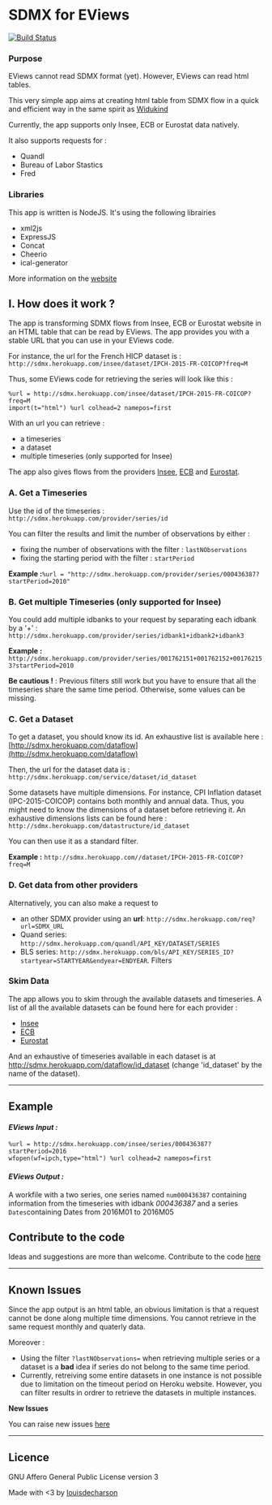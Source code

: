 # SDMX for EViews
[![Build Status](https://travis-ci.org/dgei-sdmx/eviewsSDMX.svg?branch=master)](https://travis-ci.org/dgei-sdmx/eviewsSDMX)

### Purpose

EViews cannot read SDMX format (yet). However, EViews can read html tables.

This very simple app aims at creating html table from SDMX flow in a quick and efficient way in the same spirit as [Widukind](https://github.com/Widukind)

Currently, the app supports only Insee, ECB or Eurostat data natively.

It also supports requests for :

+ Quandl
+ Bureau of Labor Stastics
+ Fred

### Libraries

This app is written is NodeJS. It's using the following librairies

* xml2js
* ExpressJS
* Concat
* Cheerio
* ical-generator

More information on the [website](http://sdmx.herokuapp.com) 
 
## I. How does it work ?
 
The app is transforming SDMX flows from Insee, ECB or Eurostat website in an HTML table that can be read by EViews. The app provides you with a stable URL that you can use in your EViews code.
 
For instance, the url for the French HICP dataset is : `http://sdmx.herokuapp.com/insee/dataset/IPCH-2015-FR-COICOP?freq=M`
 
Thus, some EViews code for retrieving the series will look like this :

```
%url = http://sdmx.herokuapp.com/insee/dataset/IPCH-2015-FR-COICOP?freq=M
import(t="html") %url colhead=2 namepos=first
```

With an url you can retrieve :
 
*   a timeseries
*   a dataset
*   multiple timeseries (only supported for Insee)

The app also gives flows from the providers [Insee](http://sdmx.herokuapp.com/insee/dataflow), [ECB](http://sdmx.herokuapp.com/ecb/dataflow) and [Eurostat](http://sdmx.herokuapp.com/eurostat/dataflow).
 
 
### A. Get a Timeseries
 
Use the id of the timeseries : `http://sdmx.herokuapp.com/provider/series/id`
 
You can filter the results and limit the number of observations by either :
 
*   fixing the number of observations with the filter : `lastNObservations`
*   fixing the starting period with the filter : `startPeriod`
 
**Example :**`%url = "http://sdmx.herokuapp.com/provider/series/000436387?startPeriod=2010"`
 
 
### B. Get multiple Timeseries (only supported for Insee)
 
You could add multiple idbanks to your request by separating each idbank by a '+' : `http://sdmx.herokuapp.com/provider/series/idbank1+idbank2+idbank3`
 
**Example :** `http://sdmx.herokuapp.com/provider/series/001762151+001762152+001762153?startPeriod=2010`
 
**Be cautious !** :  Previous filters still work but you have to ensure that all the timeseries share the same time period. Otherwise, some values can be missing.
 
 
### C. Get a Dataset
 
To get a dataset, you should know its id. An exhaustive list is available here : [http://sdmx.herokuapp.com/dataflow](http://sdmx.herokuapp.com/dataflow)
 
Then, the url for the dataset data is : `http://sdmx.herokuapp.com/service/dataset/id_dataset`
 
Some datasets have multiple dimensions. For instance, CPI Inflation dataset (IPC-2015-COICOP) contains both monthly and annual data. Thus, you might need to know the dimensions of a dataset before retrieving it.
An exhaustive dimensions lists can be found here : `http://sdmx.herokuapp.com/datastructure/id_dataset`
 
You can then use it as a standard filter.
 
**Example :** `http://sdmx.herokuapp.com//dataset/IPCH-2015-FR-COICOP?freq=M`

### D. Get data from other providers
Alternatively, you can also make a request to

+ an other SDMX provider using an **url**: `http://sdmx.herokuapp.com/req?url=SDMX_URL`
+ Quand series: `http://sdmx.herokuapp.com/quandl/API_KEY/DATASET/SERIES`
+ BLS series: `http://sdmx.herokuapp.com/bls/API_KEY/SERIES_ID?startyear=STARTYEAR&endyear=ENDYEAR`. Filters

### Skim Data

The app allows you to skim through the available datasets and timeseries. A list of all the available datasets can be found here for each provider :
* [Insee](http://sdmx.herokuapp.com/insee/dataflow)
* [ECB](http://sdmx.herokuapp.com/ecb/dataflow)
* [Eurostat](http://sdmx.herokuapp.com/eurostat/dataflow)
 
And an exhaustive of timeseries available in each dataset is at http://sdmx.herokuapp.com/dataflow/id_dataset (change 'id_dataset' by the name of the dataset).
 
* * *
 
## Example
 
#### _EViews Input :_
 
 ```
%url = http://sdmx.herokuapp.com/insee/series/000436387?startPeriod=2016
wfopen(wf=ipch,type="html") %url colhead=2 namepos=first
```

#### _EViews Output :_
 
A workfile with a two series, one series named `num000436387` containing information from the timeseries with idbank _000436387_ and a series `Dates`containing Dates from 2016M01 to 2016M05
 
 
## Contribute to the code
 
Ideas and suggestions are more than welcome. Contribute to the code [here](https://github.com/louisdecharson/eviewsSDMX)
 
* * *
  
## Known Issues

Since the app output is an html table, an obvious limitation is that a request cannot be done along multiple time dimensions. You cannot retrieve in the same request monthly and quaterly data.
 
Moreover :
 
*   Using the filter `?lastNObservations=` when retrieving multiple series or a dataset is a **bad** idea if series do not belong to the same time period.
*   Currently, retreiving some entire datasets in one instance is not possible due to limitation on the timeout period on Heroku website. However, you can filter results in ordrer to retrieve the datasets in multiple instances.
 
**New Issues**
 
You can raise new issues [here](https://github.com/louisdecharson/eviewsSDMX/issues/new)
 
 
* * *

## Licence
GNU Affero General Public License version 3
 
 
Made with <3 by [louisdecharson](https://github.com/louisdecharson/)
